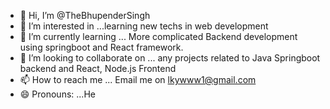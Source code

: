 - 👋 Hi, I’m @TheBhupenderSingh
- 👀 I’m interested in ...learning new techs in web development
- 🌱 I’m currently learning ... More complicated Backend development using springboot and React framework.
- 💞️ I’m looking to collaborate on ... any projects related to Java Springboot backend and React, Node.js Frontend
- 📫 How to reach me ... Email me on lkywww1@gmail.com
- 😄 Pronouns: ...He


<!---
TheBhupenderSingh/TheBhupenderSingh is a ✨ special ✨ repository because its `README.md` (this file) appears on your GitHub profile.
You can click the Preview link to take a look at your changes.
--->
